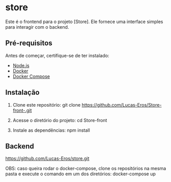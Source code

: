 # store

Este é o frontend para o projeto [Store]. Ele fornece uma interface simples para interagir com o backend.

## Pré-requisitos

Antes de começar, certifique-se de ter instalado:

- [Node.js](https://nodejs.org/)
- [Docker](https://www.docker.com/)
- [Docker Compose](https://docs.docker.com/compose/)

## Instalação

1. Clone este repositório:
   git clone https://github.com/Lucas-Eros/Store-front-.git

2. Acesse o diretório do projeto: 
    cd Store-front

3. Instale as dependências:
    npm install 

## Backend
https://github.com/Lucas-Eros/store.git

OBS: caso queira rodar o docker-compose, clone os repositórios na mesma pasta e execute o comando em um dos diretórios:
    docker-compose up